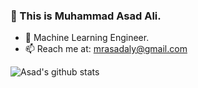 ### 👋 This is Muhammad Asad Ali.

- 🔭 Machine Learning Engineer.
- 📫 Reach me at: mrasadaly@gmail.com

![Asad's github stats](https://github-readme-stats.vercel.app/api?username=pyxploiter&count_private=true&show_icons=true)
